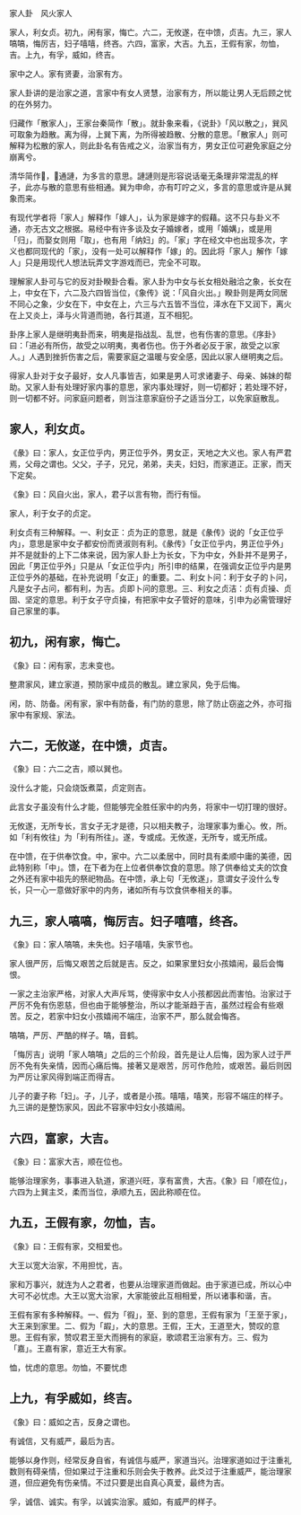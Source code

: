 
家人卦　风火家人

家人，利女贞。初九，闲有家，悔亡。六二，无攸遂，在中馈，贞吉。九三，家人嗃嗃，悔厉吉，妇子嘻嘻，终吝。六四，富家，大吉。九五，王假有家，勿恤，吉。上九，有孚，威如，终吉。

家中之人。家有贤妻，治家有方。

家人卦讲的是治家之道，言家中有女人贤慧，治家有方，所以能让男人无后顾之忧的在外努力。

归藏作「散家人」，王家台秦简作「散」。就卦象来看，《说卦》「风以散之」，巽风可取象为趋散。离为得，上巽下离，为所得被趋散、分散的意思。「散家人」则可解释为松散的家人，则此卦名有告戒之义，治家当有方，男女正位可避免家庭之分崩离兮。

清华简作𪡏，𪡏通謰，为多言的意思。謰謰则是形容说话毫无条理非常混乱的样子，此亦与散的意思有些相通。巽为申命，亦有叮咛之义，多言的意思或许是从巽象而来。

有现代学者将「家人」解释作「嫁人」，认为家是嫁字的假藉。这不只与卦义不通，亦无古文之根据。易经中有许多谈及女子婚嫁者，或用「婚媾」，或是用「归」，而娶女则用「取」，也有用「纳妇」的。「家」字在经文中也出现多次，字义也都同现代的「家」，没有一处可以解释作「嫁」的。因此将「家人」解作「嫁人」只是用现代人想法玩弄文字游戏而已，完全不可取。

理解家人卦可与它的反对卦睽卦合看。家人卦为中女与长女相处融洽之象，长女在上，中女在下，六二及六四皆当位，《象传》说：「风自火出。」睽卦则是两女同居不同心之象，少女在下，中女在上，六三与六五皆不当位，泽水在下又润下，离火在上又炎上，泽与火背道而驰，各行其道，互不相犯。

卦序上家人是继明夷卦而来，明夷是指战乱、乱世，也有伤害的意思。《序卦》曰：「进必有所伤，故受之以明夷，夷者伤也。伤于外者必反于家，故受之以家人。」人遇到挫折伤害之后，需要家庭之温暖与安全感，因此以家人继明夷之后。

得家人卦对于女子最好，女人凡事皆吉，如果是男人可求诸妻子、母亲、姊妹的帮助。又家人卦有处理好家内事的意思，家内事处理好，则一切都好；若处理不好，则一切都不好。问家庭问题者，则当注意家庭份子之适当分工，以免家庭散乱。

## 家人，利女贞。

《彖》曰：家人，女正位乎内，男正位乎外，男女正，天地之大义也。家人有严君焉，父母之谓也。父父，子子，兄兄，弟弟，夫夫，妇妇，而家道正。正家，而天下定矣。

《象》曰：风自火出，家人，君子以言有物，而行有恒。

家人，利于女子的贞定。

利女贞有三种解释。一、利女正：贞为正的意思，就是《彖传》说的「女正位乎内」，意思是家中女子都安份而贤淑则有利。《彖传》「女正位乎内，男正位乎外」并不是就卦的上下二体来说，因为家人卦上为长女，下为中女，外卦并不是男子，因此「男正位乎外」只是从「女正位乎内」所引申的结果，在强调女正位乎内是男正位乎外的基础，在补充说明「女正」的重要。二、利女卜问：利于女子的卜问，凡是女子占问，都有利，为吉。贞即卜问的意思。三、利女之贞洁：贞有贞操、贞固、坚定的意思。利于女子守贞操，有把家中女子管好的意味，引申为必需管理好自己家里的事。

## 初九，闲有家，悔亡。

《象》曰：闲有家，志未变也。

整肃家风，建立家道，预防家中成员的散乱。建立家风，免于后悔。

闲，防、防备。闲有家，家中有防备，有门防的意思，除了防止窃盗之外，亦可指家中有家规、家法。

## 六二，无攸遂，在中馈，贞吉。

《象》曰：六二之吉，顺以巽也。

没什么才能，只会烧饭煮菜，贞定则吉。

此言女子虽没有什么才能，但能够完全胜任家中的内务，将家中一切打理的很好。

无攸遂，无所专长，言女子无才是德，只以相夫教子，治理家事为重心。攸，所。如「利有攸往」为「利有所往」。遂，专或成。无攸遂，无所专，或无所成。

在中馈，在于供奉饮食。中，家中。六二以柔居中，同时具有柔顺中庸的美德，因此特别称「中」。馈，在下者为在上位者供奉饮食的意思。除了供奉给丈夫的饮食之外还有家中祖先的祭祀物品。在中馈，承上句「无攸遂」，意谓女子没什么专长，只一心一意做好家中的内务，诸如所有与饮食供奉相关的事。

## 九三，家人嗃嗃，悔厉吉。妇子嘻嘻，终吝。

《象》曰：家人嗃嗃，未失也。妇子嘻嘻，失家节也。

家人很严厉，后悔又艰苦之后就是吉。反之，如果家里妇女小孩嬉闹，最后会悔恨。

一家之主治家严格，对家人大声斥骂，使得家中女人小孩都因此而害怕。治家过于严厉不免有伤恩慈，但也由于能够整治，所以才能渐趋于吉，虽然过程会有些艰苦。反之，若家中妇女小孩嬉闹不端庄，治家不严，那么就会悔吝。

嗃嗃，严厉、严酷的样子。嗃，音鹤。

「悔厉吉」说明「家人嗃嗃」之后的三个阶段，首先是让人后悔，因为家人过于严厉不免有失亲情，因而心痛后悔。接著又是艰苦，厉可作危险，或艰苦。最后则因为严厉让家风得到端正而得吉。

儿子的妻子称「妇」。子，儿子，或者是小孩。嘻嘻，嘻笑，形容不端庄的样子。九三讲的是整饬家风，因此不容家中妇女小孩嬉闹。

## 六四，富家，大吉。

《象》曰：富家大吉，顺在位也。

能够治理家务，事事进入轨道，家道兴旺，享有富贵，大吉。《象》曰「顺在位」，六四为上巽主爻，柔而当位，承顺九五，因此称顺在位。

## 九五，王假有家，勿恤，吉。

《象》曰：王假有家，交相爱也。

大王以宽大治家，不用担忧，吉。

家和万事兴，就连为人之君者，也要从治理家道而做起。由于家道已成，所以心中大可不必忧虑。大王以宽大治家，大家能彼此互相相爱，所以诸事和谐，吉。

王假有家有多种解释。一、假为「徦」，至、到的意思，王假有家为「王至于家」，大王来到家里。二、假为「嘏」，大的意思。王假，王大，王道至大，赞叹的意思。王假有家，赞叹君王至大而拥有的家庭，歌颂君王治家有方。三、假为「嘉」。王嘉有家，意近王大有家。

恤，忧虑的意思。勿恤，不要忧虑

## 上九，有孚威如，终吉。

《象》曰：威如之吉，反身之谓也。

有诚信，又有威严，最后为吉。

能够以身作则，经常反身自省，有诚信与威严，家道当兴。治理家道如过于注重礼数则有碍亲情，但如果过于注重和乐则会失于教养。此爻过于注重威严，能治理家道，但应避免有伤亲情。不过只要是出自真心真爱，最终为吉。

孚，诚信、诚实。有孚，以诚实治家。威如，有威严的样子。